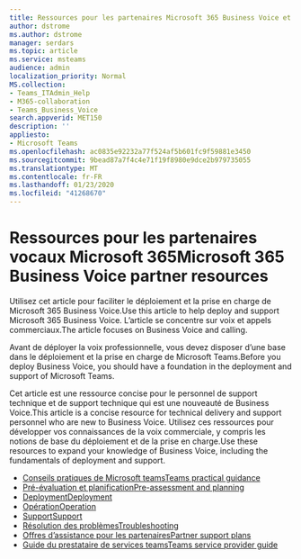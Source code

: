 ```yaml
---
title: Ressources pour les partenaires Microsoft 365 Business Voice et Microsoft teams
author: dstrome
ms.author: dstrome
manager: serdars
ms.topic: article
ms.service: msteams
audience: admin
localization_priority: Normal
MS.collection:
- Teams_ITAdmin_Help
- M365-collaboration
- Teams_Business_Voice
search.appverid: MET150
description: ''
appliesto:
- Microsoft Teams
ms.openlocfilehash: ac0835e92232a77f524af5b601fc9f59881e3450
ms.sourcegitcommit: 9bead87a7f4c4e71f19f8980e9dce2b979735055
ms.translationtype: MT
ms.contentlocale: fr-FR
ms.lasthandoff: 01/23/2020
ms.locfileid: "41268670"
---
```

# <a name="microsoft-365-business-voice-partner-resources"></a><span data-ttu-id="4bf62-102">Ressources pour les partenaires vocaux Microsoft 365</span><span class="sxs-lookup"><span data-stu-id="4bf62-102">Microsoft 365 Business Voice partner resources</span></span>

<span data-ttu-id="4bf62-103">Utilisez cet article pour faciliter le déploiement et la prise en charge de Microsoft 365 Business Voice.</span><span class="sxs-lookup"><span data-stu-id="4bf62-103">Use this article to help deploy and support Microsoft 365 Business Voice.</span></span> <span data-ttu-id="4bf62-104">L’article se concentre sur voix et appels commerciaux.</span><span class="sxs-lookup"><span data-stu-id="4bf62-104">The article focuses on Business Voice and calling.</span></span>

<span data-ttu-id="4bf62-105">Avant de déployer la voix professionnelle, vous devez disposer d’une base dans le déploiement et la prise en charge de Microsoft Teams.</span><span class="sxs-lookup"><span data-stu-id="4bf62-105">Before you deploy Business Voice, you should have a foundation in the deployment and support of Microsoft Teams.</span></span>

<span data-ttu-id="4bf62-106">Cet article est une ressource concise pour le personnel de support technique et de support technique qui est une nouveauté de Business Voice.</span><span class="sxs-lookup"><span data-stu-id="4bf62-106">This article is a concise resource for technical delivery and support personnel who are new to Business Voice.</span></span> <span data-ttu-id="4bf62-107">Utilisez ces ressources pour développer vos connaissances de la voix commerciale, y compris les notions de base du déploiement et de la prise en charge.</span><span class="sxs-lookup"><span data-stu-id="4bf62-107">Use these resources to expand your knowledge of Business Voice, including the fundamentals of deployment and support.</span></span>

- [<span data-ttu-id="4bf62-108">Conseils pratiques de Microsoft teams</span><span class="sxs-lookup"><span data-stu-id="4bf62-108">Teams practical guidance</span></span>](../cloud-voice-landing-page.md)
- [<span data-ttu-id="4bf62-109">Pré-évaluation et planification</span><span class="sxs-lookup"><span data-stu-id="4bf62-109">Pre-assessment and planning</span></span>](../3-envision-evaluate-my-environment.md)
- [<span data-ttu-id="4bf62-110">Deployment</span><span class="sxs-lookup"><span data-stu-id="4bf62-110">Deployment</span></span>](../3-onboard-deploy-my-service.md)
- [<span data-ttu-id="4bf62-111">Opération</span><span class="sxs-lookup"><span data-stu-id="4bf62-111">Operation</span></span>](../1-drive-value-operate-my-service.md)
- [<span data-ttu-id="4bf62-112">Support</span><span class="sxs-lookup"><span data-stu-id="4bf62-112">Support</span></span>](../envision-planning-for-service-management-and-quality-complete-guide.md#plan-for-service-management)
- [<span data-ttu-id="4bf62-113">Résolution des problèmes</span><span class="sxs-lookup"><span data-stu-id="4bf62-113">Troubleshooting</span></span>](../connectivity-issues.md)
- [<span data-ttu-id="4bf62-114">Offres d’assistance pour les partenaires</span><span class="sxs-lookup"><span data-stu-id="4bf62-114">Partner support plans</span></span>](https://partner.microsoft.com/support/partnersupport)
- [<span data-ttu-id="4bf62-115">Guide du prestataire de services teams</span><span class="sxs-lookup"><span data-stu-id="4bf62-115">Teams service provider guide</span></span>](https://aka.ms/teamsserviceproviderguide)
